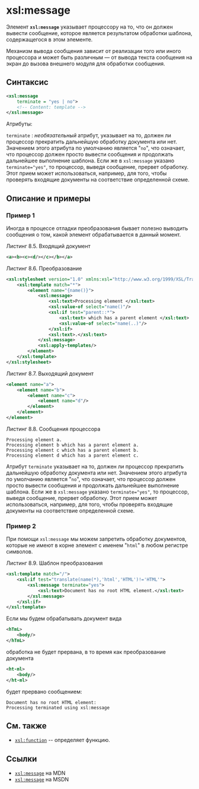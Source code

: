 # xsl:message

Элемент **`xsl:message`** указывает процессору на то, что он должен вывести сообщение, которое является результатом обработки шаблона, содержащегося в этом элементе.

Механизм вывода сообщения зависит от реализации того или иного процессора и может быть различным — от вывода текста сообщения на экран до вызова внешнего модуля для обработки сообщения.

## Синтаксис

```xml
<xsl:message
    terminate = "yes | no">
    <!-- Content: template -->
</xsl:message>
```

Атрибуты:

`terminate`
: _необязательный_ атрибут, указывает на то, должен ли процессор прекратить дальнейшую обработку документа или нет. Значением этого атрибута по умолчанию является "`no`", что означает, что процессор должен просто вывести сообщения и продолжать дальнейшее выполнение шаблона. Если же в `xsl:message` указано `terminate="yes"`, то процессор, выведя сообщение, прервет обработку. Этот прием может использоваться, например, для того, чтобы проверять входящие документы на соответствие определенной схеме.

## Описание и примеры

### Пример 1

Иногда в процессе отладки преобразования бывает полезно выводить сообщения о том, какой элемент обрабатывается в данный момент.

Листинг 8.5. Входящий документ

```xml
<a><b><c><d/></c></b></a>
```

Листинг 8.6. Преобразование

```xml
<xsl:stylesheet version="1.0" xmlns:xsl="http://www.w3.org/1999/XSL/Transform">
    <xsl:template match="*">
        <element name="{name()}">
            <xsl:message>
                <xsl:text>Processing element </xsl:text>
                <xsl:value-of select="name()"/>
                <xsl:if test="parent::*">
                    <xsl:text> which has a parent element </xsl:text>
                    <xsl:value-of select="name(..)"/>
                </xsl:if>
                <xsl:text>.</xsl:text>
            </xsl:message>
            <xsl:apply-templates/>
        </element>
    </xsl:template>
</xsl:stylesheet>
```

Листинг 8.7. Выходящий документ

```xml
<element name="a">
    <element name="b">
        <element name="c">
            <element name="d"/>
        </element>
    </element>
</element>
```

Листинг 8.8. Сообщения процессора

```
Processing element a.
Processing element b which has a parent element a.
Processing element c which has a parent element b.
Processing element d which has a parent element c.
```

Атрибут `terminate` указывает на то, должен ли процессор прекратить дальнейшую обработку документа или нет. Значением этого атрибута по умолчанию является "`no`", что означает, что процессор должен просто вывести сообщения и продолжать дальнейшее выполнение шаблона. Если же в `xsl:message` указано `terminate="yes"`, то процессор, выведя сообщение, прервет обработку. Этот прием может использоваться, например, для того, чтобы проверять входящие документы на соответствие определенной схеме.

### Пример 2

При помощи `xsl:message` мы можем запретить обработку документов, которые не имеют в корне элемент с именем "`html`" в любом регистре символов.

Листинг 8.9. Шаблон преобразования

```xml
<xsl:template match="/">
    <xsl:if test="translate(name(*),'html','HTML')!='HTML'">
        <xsl:message terminate="yes">
            <xsl:text>Document has no root HTML element.</xsl:text>
        </xsl:message>
    </xsl:if>
</xsl:template>
```

Если мы будем обрабатывать документ вида

```xml
<hTmL>
    <body/>
</hTmL>
```

обработка не будет прервана, в то время как преобразование документа

```xml
<ht-ml>
    <body/>
</ht-ml>
```

будет прервано сообщением:

```
Document has no root HTML element:
Processing terminated using xsl:message
```

## См. также

- [`xsl:function`](xsl-function.md) -- определяет функцию.

## Ссылки

- [`xsl:message`](https://developer.mozilla.org/en-US/docs/Web/XSLT/import) на MDN
- [`xsl:message`](https://msdn.microsoft.com/en-us/library/ms256441.aspx) на MSDN
